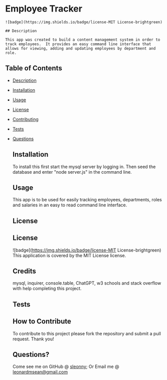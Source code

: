 # Employee Tracker

    ![badge](https://img.shields.io/badge/license-MIT License-brightgreen)

    ## Description

    This app was created to build a content management system in order to track employees.  It provides an easy command line interface that allows for viewing, adding and updating employees by department and role.

## Table of Contents

- [Description](#description)
- [Installation](#installation)
- [Usage](#usage)
- [License](#license)
- [Contributing](#contributing)
- [Tests](#tests)
- [Questions](#questions)

  ## Installation

  To install this first start the mysql server by logging in. Then seed the database and enter "node server.js" in the command line.

  ## Usage

  This app is to be used for easily tracking employees, departments, roles and salaries in an easy to read command line interface.

  ## License

  ## License

  ![badge](https://img.shields.io/badge/license-MIT License-brightgreen)
  This application is covered by the MIT License license.

  ## Credits

  mysql, inquirer, console.table, ChatGPT, w3 schools and stack overflow with help completing this project.

  ## Tests

  ## How to Contribute

  To contribute to this project please fork the repository and submit a pull request. Thank you!

  ## Questions?

  Come see me on GitHub @ [sleonny](https://github.com/sleonny);
  Or
  Email me @ leonardmsean@gmail.com
